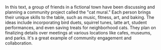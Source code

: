 In this text, a group of friends in a fictional town have been discussing and planning a community project called the "cat mural." Each person brings their unique skills to the table, such as music, fitness, art, and baking. The ideas include incorporating bird duets, squirrel tunes, latte art, student performances, and even saving treats for neighborhood cats. They plan on finalizing details over meetings at various locations like cafes, museums, and parks. It's a great example of community engagement and collaboration.
